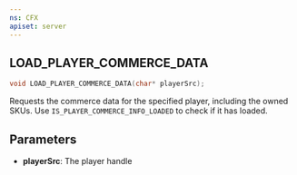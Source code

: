 ```yaml
---
ns: CFX
apiset: server
---
```

## LOAD_PLAYER_COMMERCE_DATA

```c
void LOAD_PLAYER_COMMERCE_DATA(char* playerSrc);
```

Requests the commerce data for the specified player, including the owned SKUs. Use `IS_PLAYER_COMMERCE_INFO_LOADED` to check if it has loaded.

## Parameters
* **playerSrc**: The player handle

